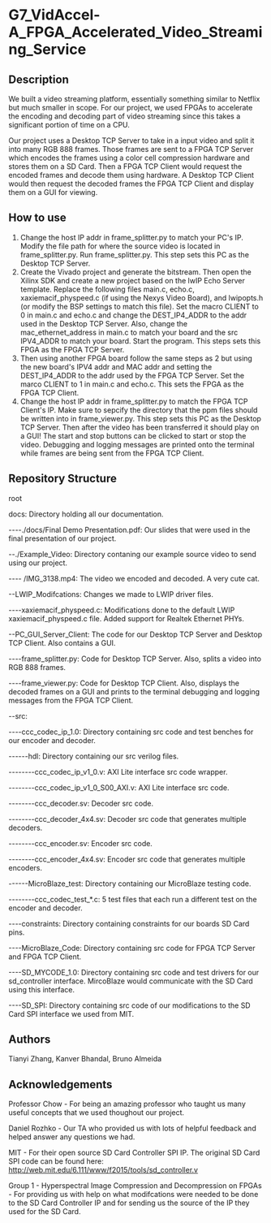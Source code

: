 # G7_VidAccel-A_FPGA_Accelerated_Video_Streaming_Service

## Description

We built a video streaming platform, essentially something similar to Netflix but much smaller in scope. For our project, we used FPGAs to accelerate the encoding and decoding part of video streaming since this takes a significant portion of time on a CPU. 

Our project uses a Desktop TCP Server to take in a input video and split it into many RGB 888 frames. Those frames are sent to a FPGA TCP Server which encodes the frames using a color cell compression hardware and stores them on a SD Card. Then a FPGA TCP Client would request the encoded frames and decode them using hardware. A Desktop TCP Client would then request the decoded frames the FPGA TCP Client and display them on a GUI for viewing.

## How to use

1. Change the host IP addr in frame_splitter.py to match your PC's IP. Modify the file path for where the source video is located in frame_splitter.py. Run frame_splitter.py. This step sets this PC as the Desktop TCP Server.
2. Create the Vivado project and generate the bitstream. Then open the Xilinx SDK and create a new project based on the lwIP Echo Server template. Replace the following files main.c, echo.c, xaxiemacif_physpeed.c (if using the Nexys Video Board), and lwipopts.h (or modify the BSP settings to match this file). Set the macro CLIENT to 0 in main.c and echo.c and change the DEST_IP4_ADDR to the addr used in the Desktop TCP Server. Also, change the mac_ethernet_address in main.c to match your board and the src IPV4_ADDR to match your board. Start the program. This steps sets this FPGA as the FPGA TCP Server.
3. Then using another FPGA board follow the same steps as 2 but using the new board's IPV4 addr and MAC addr and setting the DEST_IP4_ADDR to the addr used by the FPGA TCP Server. Set the marco CLIENT to 1 in main.c and echo.c. This sets the FPGA as the FPGA TCP Client.
4. Change the host IP addr in frame_splitter.py to match the FPGA TCP Client's IP. Make sure to sepcify the directory that the ppm files should be written into in frame_viewer.py. This step sets this PC as the Desktop TCP Server. Then after the video has been transferred it should play on a GUI! The start and stop buttons can be clicked to start or stop the video. Debugging and logging messages are printed onto the terminal while frames are being sent from the FPGA TCP Client.

## Repository Structure

root

docs: Directory holding all our documentation.

----./docs/Final Demo Presentation.pdf: Our slides that were used in the final presentation of our project.

--./Example_Video: Directory contaning our example source video to send using our project.

---- /IMG_3138.mp4: The video we encoded and decoded. A very cute cat.

--LWIP_Modifcations: Changes we made to LWIP driver files.

----xaxiemacif_physpeed.c: Modifications done to the default LWIP xaxiemacif_physpeed.c file. Added support for Realtek Ethernet PHYs.

--PC_GUI_Server_Client: The code for our Desktop TCP Server and Desktop TCP Client. Also contains a GUI.

----frame_splitter.py: Code for Desktop TCP Server. Also, splits a video into RGB 888 frames.

----frame_viewer.py: Code for Desktop TCP Client. Also, displays the decoded frames on a GUI and prints to the terminal debugging and logging messages from the FPGA TCP Client.

--src:

----ccc_codec_ip_1.0: Directory containing src code and test benches for our encoder and decoder.

------hdl: Directory containing our src verilog files.

--------ccc_codec_ip_v1_0.v: AXI Lite interface src code wrapper.

--------ccc_codec_ip_v1_0_S00_AXI.v: AXI Lite interface src code.

--------ccc_decoder.sv: Decoder src code.

--------ccc_decoder_4x4.sv: Decoder src code that generates multiple decoders.

--------ccc_encoder.sv: Encoder src code.

--------ccc_encoder_4x4.sv: Encoder src code that generates multiple encoders.

------MicroBlaze_test: Directory containing our MicroBlaze testing code.

--------ccc_codec_test_\*.c: 5 test files that each run a different test on the encoder and decoder.

----constraints: Directory containing constraints for our boards SD Card pins.

----MicroBlaze_Code: Directory containing src code for FPGA TCP Server and FPGA TCP Client.

----SD_MYCODE_1.0: Directory containing src code and test drivers for our sd_controller interface. MircoBlaze would communicate with the SD Card using this interface. 

----SD_SPI: Directory containing src code of our modifications to the SD Card SPI interface we used from MIT. 

## Authors

Tianyi Zhang,
Kanver Bhandal,
Bruno Almeida 

## Acknowledgements
Professor Chow - For being an amazing professor who taught us many useful concepts that we used thoughout our project. 

Daniel Rozhko - Our TA who provided us with lots of helpful feedback and helped answer any questions we had.

MIT - For their open source SD Card Controller SPI IP. The original SD Card SPI code can be found here: http://web.mit.edu/6.111/www/f2015/tools/sd_controller.v

Group 1 - Hyperspectral Image Compression and Decompression on FPGAs - For providing us with help on what modifcations were needed to be done to the SD Card Controller IP and for sending us the source of the IP they used for the SD Card.
